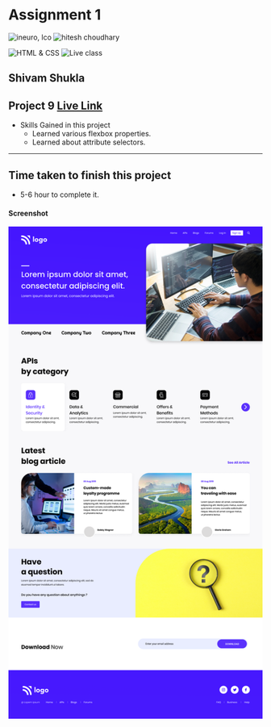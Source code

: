 # Assignment 1

![ineuro, lco](https://img.shields.io/badge/iNeuron-LCO-green)
![hitesh choudhary](https://img.shields.io/badge/Hitesh--Choudhary-Full--stack--JS--bootcamp-red)

![HTML & CSS](https://img.shields.io/badge/HTML-CSS-orange)
![Live class](https://img.shields.io/badge/LIVE--CLASS-PROJECT--9-lightgrey)

## Shivam Shukla

## Project 9 [Live Link](#)

-   Skills Gained in this project
    -   Learned various flexbox properties.
    -   Learned about attribute selectors.


---

## Time taken to finish this project

-  5-6 hour to complete it.

#### Screenshot

![Desktop](9.png)